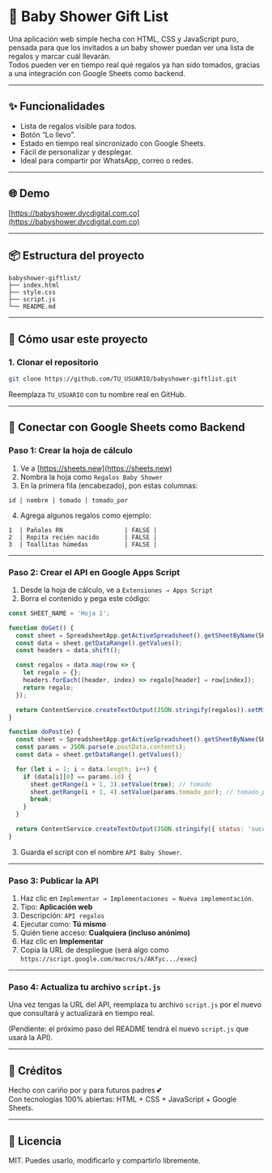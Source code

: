 
# 🎁 Baby Shower Gift List

Una aplicación web simple hecha con HTML, CSS y JavaScript puro, pensada para que los invitados a un baby shower puedan ver una lista de regalos y marcar cuál llevarán.  
Todos pueden ver en tiempo real qué regalos ya han sido tomados, gracias a una integración con Google Sheets como backend.

---

## ✨ Funcionalidades

- Lista de regalos visible para todos.
- Botón “Lo llevo”.
- Estado en tiempo real sincronizado con Google Sheets.
- Fácil de personalizar y desplegar.
- Ideal para compartir por WhatsApp, correo o redes.

---

## 🌐 Demo

[https://babyshower.dycdigital.com.co](https://babyshower.dycdigital.com.co)

---

## 📦 Estructura del proyecto

```
babyshower-giftlist/
├── index.html
├── style.css
├── script.js
└── README.md
```

---

## 🚀 Cómo usar este proyecto

### 1. Clonar el repositorio

```bash
git clone https://github.com/TU_USUARIO/babyshower-giftlist.git
```

Reemplaza `TU_USUARIO` con tu nombre real en GitHub.

---

## 🔌 Conectar con Google Sheets como Backend

### Paso 1: Crear la hoja de cálculo

1. Ve a [https://sheets.new](https://sheets.new)
2. Nombra la hoja como `Regalos Baby Shower`
3. En la primera fila (encabezado), pon estas columnas:

```
id | nombre | tomado | tomado_por
```

4. Agrega algunos regalos como ejemplo:

```
1  | Pañales RN                 | FALSE |
2  | Ropita recién nacido       | FALSE |
3  | Toallitas húmedas          | FALSE |
```

---

### Paso 2: Crear el API en Google Apps Script

1. Desde la hoja de cálculo, ve a `Extensiones → Apps Script`
2. Borra el contenido y pega este código:

```javascript
const SHEET_NAME = 'Hoja 1';

function doGet() {
  const sheet = SpreadsheetApp.getActiveSpreadsheet().getSheetByName(SHEET_NAME);
  const data = sheet.getDataRange().getValues();
  const headers = data.shift();

  const regalos = data.map(row => {
    let regalo = {};
    headers.forEach((header, index) => regalo[header] = row[index]);
    return regalo;
  });

  return ContentService.createTextOutput(JSON.stringify(regalos)).setMimeType(ContentService.MimeType.JSON);
}

function doPost(e) {
  const sheet = SpreadsheetApp.getActiveSpreadsheet().getSheetByName(SHEET_NAME);
  const params = JSON.parse(e.postData.contents);
  const data = sheet.getDataRange().getValues();

  for (let i = 1; i < data.length; i++) {
    if (data[i][0] == params.id) {
      sheet.getRange(i + 1, 3).setValue(true); // tomado
      sheet.getRange(i + 1, 4).setValue(params.tomado_por); // tomado_por
      break;
    }
  }

  return ContentService.createTextOutput(JSON.stringify({ status: 'success' })).setMimeType(ContentService.MimeType.JSON);
}
```

3. Guarda el script con el nombre `API Baby Shower`.

---

### Paso 3: Publicar la API

1. Haz clic en `Implementar → Implementaciones → Nueva implementación`.
2. Tipo: **Aplicación web**
3. Descripción: `API regalos`
4. Ejecutar como: **Tú mismo**
5. Quién tiene acceso: **Cualquiera (incluso anónimo)**
6. Haz clic en **Implementar**
7. Copia la URL de despliegue (será algo como `https://script.google.com/macros/s/AKfyc.../exec`)

---

### Paso 4: Actualiza tu archivo `script.js`

Una vez tengas la URL del API, reemplaza tu archivo `script.js` por el nuevo que consultará y actualizará en tiempo real.

(Pendiente: el próximo paso del README tendrá el nuevo `script.js` que usará la API).

---

## 🙌 Créditos

Hecho con cariño por y para futuros padres 💕  
Con tecnologías 100% abiertas: HTML + CSS + JavaScript + Google Sheets.

---

## 📄 Licencia

MIT. Puedes usarlo, modificarlo y compartirlo libremente.
